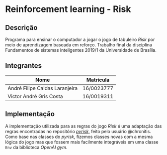 # Reinforcement learning - Risk

## Descrição

Programa para ensinar o computador a jogar o jogo de tabuleiro *Risk* por meio
de aprendizagem baseada em reforço. Trabalho final da disciplina Fundamentos
de sistemas inteligentes 2019/1 da Universidade de Brasília.

## Integrantes

Nome                           | Matrícula
-----------------------------  | ----------
André Filipe Caldas Laranjeira | 16/0023777
Victor André Gris Costa        | 16/0019311

## Implementação

A implementação utilizada para as regras do jogo *Risk* é uma adaptação das regras
encontradas no repositório [*pyrisk*](https://github.com/chronitis/pyrisk), feito
pelo usuário @chronitis. Como base nas classes do *pyrisk*, fizemos classes
novas com a mesma lógica do jogo mas que fossem mais facilmente integráveis
em uma classe `Env` da biblioteca *OpenAI gym*.
